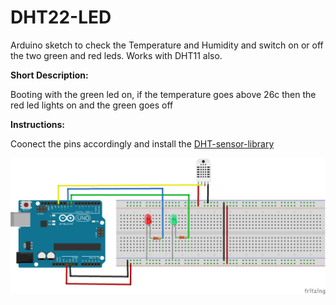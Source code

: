 # DHT22-LED
<p>Arduino sketch to check the Temperature and Humidity and switch on or off the two green and red leds. Works with DHT11 also.</p>
<p><strong>Short Description:</strong></p>
<p>Booting with the green led on, if the temperature goes above 26c then the red led lights on and the green goes off
</p>
<p> <strong>Instructions: </strong></p>
<p>Coonect the pins accordingly and install the <a href="https://github.com/adafruit/DHT-sensor-library">DHT-sensor-library</a></p>
<img src="./pinout.png">
